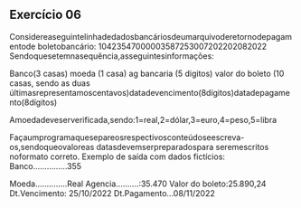 ## Exercício 06

Considereaseguintelinhadedadosbancáriosdeumarquivoderetornodepagamentode boletobancário: 10423547000003587253007202202082022 Sendoquesetemnasequência,asseguintesinformações:

Banco(3 casas) moeda (1 casa) ag bancaria (5 digitos) valor do boleto (10 casas, sendo as duas últimasrepresentamoscentavos)datadevencimento(8dígitos)datadepagamento(8dígitos)

Amoedadeveserverificada,sendo:1=real,2=dólar,3=euro,4=peso,5=libra 

Façaumprogramaquesepareosrespectivosconteúdoseescreva-os,sendoqueovaloreas datasdevemserpreparadospara seremescritos noformato correto. 
Exemplo de saída com dados fictícios: 
Banco...............355
 
Moeda..............Real 
Agencia..........:35.470 
Valor do boleto:25.890,24 
Dt.Vencimento: 25/10/2022 
Dt.Pagamento...08/11/2022
